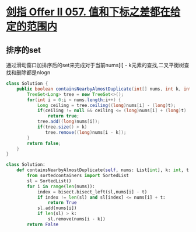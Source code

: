 # [剑指 Offer II 057. 值和下标之差都在给定的范围内](https://leetcode-cn.com/problems/7WqeDu/)

## 排序的set

通过滑动窗口加排序后的set来完成对于当前nums[i]  - k元素的查找,二叉平衡树查找和删除都是nlogn

```java
class Solution {
    public boolean containsNearbyAlmostDuplicate(int[] nums, int k, int t) {
        TreeSet<Long> tree = new TreeSet<>();
        for(int i = 0;i < nums.length;i++) {
            Long ceiling = tree.ceiling((long)nums[i] - (long)t);
            if(ceiling != null && ceiling <= (long)nums[i] + (long)t)
                return true;
            tree.add((long)nums[i]);
            if(tree.size() > k)
               tree.remove((long)nums[i - k]);
        }
        return false;
    }
}
```

```python
class Solution:
    def containsNearbyAlmostDuplicate(self, nums: List[int], k: int, t: int) -> bool:
        from sortedcontainers import SortedList
        sl = SortedList()
        for i in range(len(nums)):
            index = bisect.bisect_left(sl,nums[i] - t)
            if index != len(sl) and sl[index] <= nums[i] + t:
                return True
            sl.add(nums[i])
            if len(sl) > k:
                sl.remove(nums[i - k])
        return False
```

